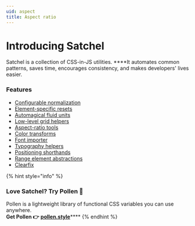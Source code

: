 ```yaml
---
uid: aspect
title: Aspect ratio
---
```


# Introducing Satchel

Satchel is a collection of CSS-in-JS utilities. ****It automates common patterns, saves time, encourages consistency, and makes developers' lives easier.

### Features

* [Configurable normalization](normalize.md)
* [Element-specific resets](reset.md)
* [Automagical fluid units](fluid.md)
* [Low-level grid helpers](grids.md)
* [Aspect-ratio tools](aspect.md)
* [Color transforms](color.md)
* [Font importer](font.md)
* [Typography helpers](typography.md)
* [Positioning shorthands](position.md)
* [Range element abstractions](range.md)
* [Clearfix](clearfix.md)

{% hint style="info" %}
### **Love Satchel? Try Pollen 🥑**

Pollen is a lightweight library of functional CSS variables you can use anywhere.  
**Get Pollen 👉** [**pollen.style**](https://pollen.style)\*\*\*\*
{% endhint %}

